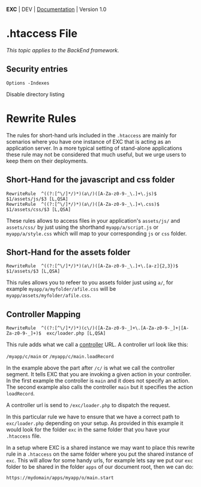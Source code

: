 **EXC** | DEV | [Documentation](./doc_index.md) | Version 1.0<BR>

# .htaccess File #
*This topic applies to the BackEnd framework.*

## Security entries ##

```
Options -Indexes
```

Disable directory listing


# Rewrite Rules #

The rules for short-hand urls included in the `.htaccess` are mainly for scenarios where you have one instance of EXC that is acting as an application server. In a more typical setting of stand-alone applications these rule may not be considered that much useful, but we urge users to keep them on their deployments.

## Short-Hand for the javascript and css folder ##

```
RewriteRule  ^((?:[^\/]*/)*)(a\/)([A-Za-z0-9-_\.]+\.js)$  $1/assets/js/$3 [L,QSA]
RewriteRule  ^((?:[^\/]*/)*)(a\/)([A-Za-z0-9-_\.]+\.css)$  $1/assets/css/$3 [L,QSA]
```

These rules allows to access files in your application's `assets/js/` and `assets/css/` by just using the shorthand `myapp/a/script.js` or `myapp/a/style.css` which will map to your corresponding `js` or `css` folder.

## Short-Hand for the assets folder ##

```
RewriteRule  ^((?:[^\/]*/)*)(a\/)([A-Za-z0-9-_\.]+\.[a-z]{2,3})$  $1/assets/$3 [L,QSA]
```
This rules allows you to refeer to you assets folder just using `a/`, for example `myapp/a/myfolder/afile.css` will be `myapp/assets/myfolder/afile.css`.


## Controller Mapping ##

```
RewriteRule  ^((?:[^\/]*/)*)(c\/)([A-Za-z0-9-_]+\.[A-Za-z0-9-_]+|[A-Za-z0-9-_]+)$  exc/loader.php [L,QSA]
```

This rule adds what we call a [controller](./doc_server_controllers.md) URL. A controller url look like this:

`/myapp/c/main` or `/myapp/c/main.loadRecord`

In the example above the part after `/c/` is what we call the controller segment. It tells EXC that you are invoking a given action in your controller. In the first example the controller is `main` and it does not specify an action. The second example also calls the controller `main` but it specifies the action `loadRecord`.

A controller url is send to `/exc/loader.php` to dispatch the request.

In this particular rule we have to ensure that we have a correct path to `exc/loader.php` depending on your setup. As provided in this example it would look for the folder `exc` in the same folder that you have your `.htaccess` file.

In a setup where EXC is a shared instance we may want to place this rewrite rule in a `.htaccess` on the same folder where you put the shared instance of `exc`. This will allow for some handy urls, for example lets say we put our `exc` folder to be shared in the folder `apps` of our document root, then we can do:

`https://mydomain/apps/myapp/o/main.start`
